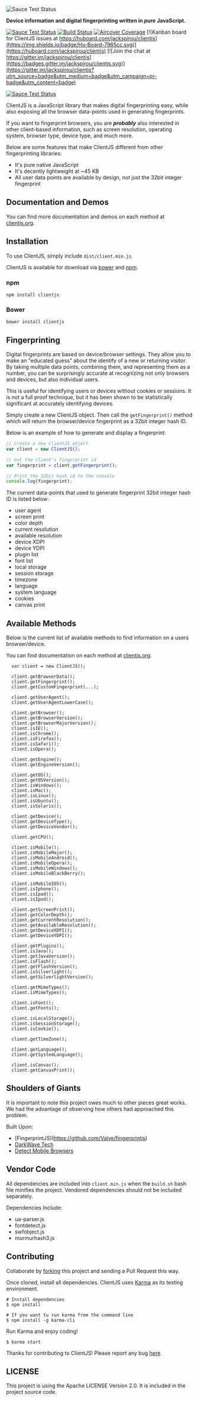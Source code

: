 ![Sauce Test Status](logo.jpg)

**Device information and digital fingerprinting written in _pure_ JavaScript.**

[![Sauce Test Status](https://saucelabs.com/buildstatus/clientjs)](https://saucelabs.com/u/clientjs) [![Build Status](http://beta.drone.io/api/badges/jackspirou/clientjs/status.svg)](http://beta.drone.io/jackspirou/clientjs) [![Aircover Coverage](https://aircover.co/badges/jackspirou/clientjs/coverage.svg)](https://aircover.co/jackspirou/clientjs) [![Kanban board for ClientJS issues at https://huboard.com/jackspirou/clientjs](https://img.shields.io/badge/Hu-Board-7965cc.svg)](https://huboard.com/jackspirou/clientjs) [![Join the chat at https://gitter.im/jackspirou/clientjs](https://badges.gitter.im/jackspirou/clientjs.svg)](https://gitter.im/jackspirou/clientjs?utm_source=badge&utm_medium=badge&utm_campaign=pr-badge&utm_content=badge)

[![Sauce Test Status](https://saucelabs.com/browser-matrix/clientjs.svg)](https://saucelabs.com/u/clientjs)

ClientJS is a JavaScript library that makes digital fingerprinting easy, while also exposing all the browser data-points used in generating fingerprints.

If you want to fingerprint browsers, you are **_probably_** also interested in other client-based information, such as screen resolution, operating system, browser type, device type, and much more.

Below are some features that make ClientJS different from other fingerprinting libraries:
- It's pure native JavaScript
- It's decently lightweight at ~45 KB
- All user data points are available by design, not just the 32bit integer fingerprint

## Documentation and Demos
You can find more documentation and demos on each method at [clientjs.org](https://clientjs.org/).

## Installation
To use ClientJS, simply include `dist/client.min.js`.

ClientJS is available for download via [bower](http://bower.io/search/?q=clientjs) and [npm](https://www.npmjs.com/package/clientjs).

### npm

```shell
npm install clientjs
```

### Bower

```shell
bower install clientjs
```

## Fingerprinting
Digital fingerprints are based on device/browser settings.
They allow you to make an "educated guess" about the identify of a new or returning visitor.
By taking multiple data points, combining them, and representing them as a number, you can be surprisingly accurate at recognizing not only browsers and devices, but also individual users.

This is useful for identifying users or devices without cookies or sessions.
It is not a full proof technique, but it has been shown to be statistically significant at accurately identifying devices.

Simply create a new ClientJS object.
Then call the `getFingerprint()` method which will return the browser/device fingerprint as a 32bit integer hash ID.

Below is an example of how to generate and display a fingerprint:

```javascript
// Create a new ClientJS object
var client = new ClientJS();

// Get the client's fingerprint id
var fingerprint = client.getFingerprint();

// Print the 32bit hash id to the console
console.log(fingerprint);
```

The current data-points that used to generate fingerprint 32bit integer hash ID is listed below:
- user agent
- screen print
- color depth
- current resolution
- available resolution
- device XDPI
- device YDPI
- plugin list
- font list
- local storage
- session storage
- timezone
- language
- system language
- cookies
- canvas print

## Available Methods
Below is the current list of available methods to find information on a users browser/device.

You can find documentation on each method at [clientjs.org](https://clientjs.org/).

```
  var client = new ClientJS();

  client.getBrowserData();
  client.getFingerprint();
  client.getCustomFingerprint(...);

  client.getUserAgent();
  client.getUserAgentLowerCase();

  client.getBrowser();
  client.getBrowserVersion();
  client.getBrowserMajorVersion();
  client.isIE();
  client.isChrome();
  client.isFirefox();
  client.isSafari();
  client.isOpera();

  client.getEngine();
  client.getEngineVersion();

  client.getOS();
  client.getOSVersion();
  client.isWindows();
  client.isMac();
  client.isLinux();
  client.isUbuntu();
  client.isSolaris();

  client.getDevice();
  client.getDeviceType();
  client.getDeviceVendor();

  client.getCPU();

  client.isMobile();
  client.isMobileMajor();
  client.isMobileAndroid();
  client.isMobileOpera();
  client.isMobileWindows();
  client.isMobileBlackBerry();

  client.isMobileIOS();
  client.isIphone();
  client.isIpad();
  client.isIpod();

  client.getScreenPrint();
  client.getColorDepth();
  client.getCurrentResolution();
  client.getAvailableResolution();
  client.getDeviceXDPI();
  client.getDeviceYDPI();

  client.getPlugins();
  client.isJava();
  client.getJavaVersion();
  client.isFlash();
  client.getFlashVersion();
  client.isSilverlight();
  client.getSilverlightVersion();

  client.getMimeTypes();
  client.isMimeTypes();

  client.isFont();
  client.getFonts();

  client.isLocalStorage();
  client.isSessionStorage();
  client.isCookie();

  client.getTimeZone();

  client.getLanguage();
  client.getSystemLanguage();

  client.isCanvas();
  client.getCanvasPrint();
```

## Shoulders of Giants
It is important to note this project owes much to other pieces great works.
We had the advantage of observing how others had approached this problem.

Built Upon:
- [FingerprintJS)(https://github.com/Valve/fingerprintjs)
- [DarkWave Tech](https://www.darkwavetech.com/index.php/device-fingerprint-blog)
- [Detect Mobile Browsers](http://detectmobilebrowsers.com)

## Vendor Code
All dependencies are included into `client.min.js` when the `build.sh` bash file minifies the project. Vendored dependencies should not be included separately.

Dependencies Include:
- ua-parser.js
- fontdetect.js
- swfobject.js
- murmurhash3.js

## Contributing
Collaborate by [forking](https://help.github.com/articles/fork-a-repo/) this project and sending a Pull Request this way.

Once cloned, install all dependencies. ClientJS uses [Karma](https://karma-runner.github.io/0.13/index.html) as its testing environment.

```shell
# Install dependencies
$ npm install

# If you want tu run karma from the command line
$ npm install -g karma-cli
```

Run Karma and enjoy coding!

```shell
$ karma start
```

Thanks for contributing to ClientJS! Please report any bug [here](https://github.com/jackspirou/clientjs/issues).

## LICENSE
This project is using the Apache LICENSE Version 2.0. It is included in the project source code.
